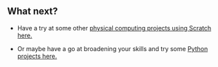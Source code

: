 ## What next?

- Have a try at some other [physical computing projects using Scratch here.](https://projects.raspberrypi.org/en/projects?software%5B%5D=scratch&hardware%5B%5D=electronic-components)

- Or maybe have a go at broadening your skills and try some [Python projects here.](https://projects.raspberrypi.org/en/projects?software%5B%5D=python&hardware%5B%5D=electronic-components)
